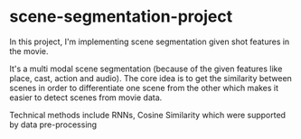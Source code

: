 # scene-segmentation-project

In this project,
I'm implementing scene segmentation given shot features in the movie.

It's a multi modal scene segmentation (because of the given features like place, cast, action and audio). The core idea is to get the similarity between scenes in order to differentiate one scene from the other which makes it easier to detect scenes from movie data.

Technical methods include RNNs, Cosine Similarity which were supported by data pre-processing

